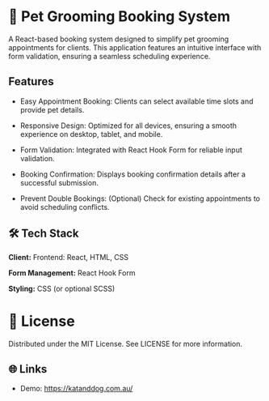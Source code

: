 
# 🐾 Pet Grooming Booking System

A React-based booking system designed to simplify pet grooming appointments for clients. This application features an intuitive interface with form validation, ensuring a seamless scheduling experience.


## Features

- Easy Appointment Booking: Clients can select available time slots and provide pet details.

- Responsive Design: Optimized for all devices, ensuring a smooth experience on desktop, tablet, and mobile.
- Form Validation: Integrated with React Hook Form for reliable input validation.
- Booking Confirmation: Displays booking confirmation details after a successful submission.
- Prevent Double Bookings: (Optional) Check for existing appointments to avoid scheduling conflicts.


## 🛠 Tech Stack

**Client:** Frontend: React, HTML, CSS

**Form Management:** React Hook Form

**Styling:** CSS (or optional SCSS)



# 📄 License

Distributed under the MIT License. See LICENSE for more information.



## 🌐 Links

- Demo: https://katanddog.com.au/

